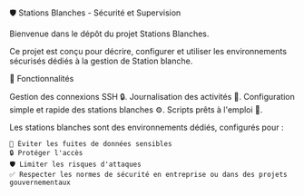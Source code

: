 🛡️ Stations Blanches - Sécurité et Supervision

Bienvenue dans le dépôt du projet Stations Blanches.

Ce projet est conçu pour décrire, configurer et utiliser les environnements sécurisés dédiés à la gestion de Station blanche.

🧰 Fonctionnalités

Gestion des connexions SSH 🔒.
Journalisation des activités 📝.
Configuration simple et rapide des stations blanches ⚙️.
Scripts prêts à l'emploi 🚀.

Les stations blanches sont des environnements dédiés, configurés pour :

    🚫 Éviter les fuites de données sensibles
    🔒 Protéger l'accès
    🛡️ Limiter les risques d'attaques
    ✅ Respecter les normes de sécurité en entreprise ou dans des projets gouvernementaux

